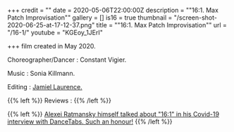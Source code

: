 +++
credit = ""
date = 2020-05-06T22:00:00Z
description = "\"16:1. Max Patch Improvisation\""
gallery = []
is16 = true
thumbnail = "/screen-shot-2020-06-25-at-17-12-37.png"
title = "\"16:1. Max Patch Improvisation\""
url = "/16-1/"
youtube = "KGEoy_1JErI"

+++
film created in May 2020.

Choreographer/Dancer : Constant Vigier.

Music : Sonia Killmann.

Editing : [Jamiel Laurence.](https://www.jamiellaurence.com/)

{{% left %}}  Reviews : {{% /left %}}

{{% left %}} [Alexei Ratmansky himself talked about "16:1" in his Covid-19 interview with DanceTabs. Such an honour!](https://dancetabs.com/2020/08/alexei-ratmansky-the-covid-19-interview/) {{% /left %}}